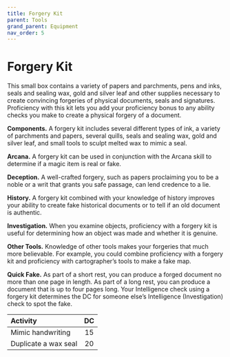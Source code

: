 ```yaml
---
title: Forgery Kit
parent: Tools
grand_parent: Equipment
nav_order: 5
---
```


# Forgery Kit
This small box contains a variety of papers and parchments, pens and inks, seals and sealing wax, gold and silver leaf and other supplies necessary to create convincing forgeries of physical documents, seals and signatures. Proficiency with this kit lets you add your proficiency bonus to any ability checks you make to create a physical forgery of a document.

**Components.** A forgery kit includes several different types of ink, a variety of parchments and papers, several quills, seals and sealing wax, gold and silver leaf, and small tools to sculpt melted wax to mimic a seal.

**Arcana.** A forgery kit can be used in conjunction with the Arcana skill to determine if a magic item is real or fake.

**Deception.** A well-crafted forgery, such as papers proclaiming you to be a noble or a writ that grants you safe passage, can lend credence to a lie.

**History.** A forgery kit combined with your knowledge of history improves your ability to create fake historical documents or to tell if an old document is authentic.

**Investigation.** When you examine objects, proficiency with a forgery kit is useful for determining how an object was made and whether it is genuine.

**Other Tools.** Knowledge of other tools makes your forgeries that much more believable. For example, you could combine proficiency with a forgery kit and proficiency with cartographer’s tools to make a fake map.

**Quick Fake.** As part of a short rest, you can produce a forged document no more than one page in length. As part of a long rest, you can produce a document that is up to four pages long. Your Intelligence check using a forgery kit determines the DC for someone else’s Intelligence (Investigation) check to spot the fake.

| Activity | DC |
|:---------|:--:|
| Mimic handwriting | 15 |
| Duplicate a wax seal | 20 |
